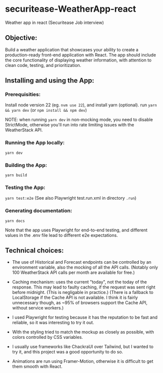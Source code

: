 # securitease-WeatherApp-react
Weather app in react (Securitease Job interview)

## Objective:
Build a weather application that showcases your ability to create a production-ready front-end application with React.
The app should include the core functionality of displaying weather information, with attention to clean code, testing,
and prioritization.

## Installing and using the App:

### Prerequisities:

Install node version 22 (eg. `nvm use 22`), and install yarn (optional).
run `yarn && yarn dev` (or `npm install && npm dev`)

NOTE: when running `yarn dev` in non-mocking mode, you need to disable StrictMode, 
otherwise you'll run into rate limiting issues with the WeatherStack API.

### Running the App locally:
`yarn dev`

### Building the App:
`yarn build`

### Testing the App:
`yarn test:e2e` (See also Playwright test.run.xml in directory `.run`)

### Generating documentation:
`yarn docs`

Note that the app uses Playwright for end-to-end testing, 
and different values in the .env file lead to different e2e expectations.

## Technical choices:

- The use of Historical and Forecast endpoints can be controlled by an environment variable, 
  also the mocking of all the API calls. (Notably only 100 WeatherStack API calls per month are available for free.)

- Caching mechanism: uses the current "today", not the today of the response. This may lead to faulty caching,
  if the request was sent right before midnight. (This is negligable in practice.)
  (There is a fallback to LocalStorage if the Cache API is not available. I think it is fairly unnecessary though, 
  as ~95% of browsers support the Cache API, without service workers.)

- I used Playwright for testing because it has the reputation to be fast and reliable, so it was interesting to try it out.

- With the styling tried to match the mockup as closely as possible, with colors controlled by CSS variables.
- I usually use frameworks like ChackraUI over Tailwind, but I wanted to try it, and this project was a good opportunity to do so.
- Animations are run using Framer-Motion, otherwise it is difficult to get them smooth with React.
